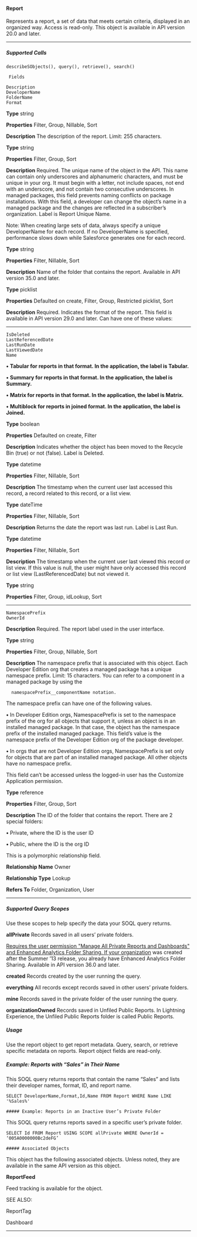 #### Report

Represents a report, a set of data that meets certain criteria, displayed in an organized way. Access is read-only. This object is available
in API version 20.0 and later.


-----

##### Supported Calls
```
describeSObjects(), query(), retrieve(), search()

 Fields

```
```
Description
DeveloperName
FolderName
Format

```

**Type**
string

**Properties**
Filter, Group, Nillable, Sort

**Description**
The description of the report. Limit: 255 characters.

**Type**
string

**Properties**
Filter, Group, Sort

**Description**
Required. The unique name of the object in the API. This name can contain only underscores
and alphanumeric characters, and must be unique in your org. It must begin with a letter,
not include spaces, not end with an underscore, and not contain two consecutive underscores.
In managed packages, this field prevents naming conflicts on package installations. With
this field, a developer can change the object’s name in a managed package and the changes
are reflected in a subscriber’s organization. Label is Report Unique Name.

Note: When creating large sets of data, always specify a unique DeveloperName
for each record. If no DeveloperName is specified, performance slows down while
Salesforce generates one for each record.

**Type**
string

**Properties**
Filter, Nillable, Sort

**Description**
Name of the folder that contains the report. Available in API version 35.0 and later.

**Type**
picklist

**Properties**
Defaulted on create, Filter, Group, Restricted picklist, Sort

**Description**
Required. Indicates the format of the report. This field is available in API version 29.0 and
later. Can have one of these values:


-----

```
IsDeleted
LastReferencedDate
LastRunDate
LastViewedDate
Name

```


**•** **Tabular for reports in that format. In the application, the label is Tabular.**

**•** **Summary for reports in that format. In the application, the label is Summary.**

**•** **Matrix for reports in that format. In the application, the label is Matrix.**

**•** **Multiblock for reports in joined format. In the application, the label is Joined.**

**Type**
boolean

**Properties**
Defaulted on create, Filter

**Description**
Indicates whether the object has been moved to the Recycle Bin (true) or not (false).
Label is Deleted.

**Type**
datetime

**Properties**
Filter, Nillable, Sort

**Description**
The timestamp when the current user last accessed this record, a record related to this record,
or a list view.

**Type**
dateTime

**Properties**
Filter, Nillable, Sort

**Description**
Returns the date the report was last run. Label is Last Run.

**Type**
datetime

**Properties**
Filter, Nillable, Sort

**Description**
The timestamp when the current user last viewed this record or list view. If this value is null,
the user might have only accessed this record or list view (LastReferencedDate) but
not viewed it.

**Type**
string

**Properties**
Filter, Group, idLookup, Sort


-----

```
NamespacePrefix
OwnerId

```

**Description**
Required. The report label used in the user interface.

**Type**
string

**Properties**
Filter, Group, Nillable, Sort

**Description**
The namespace prefix that is associated with this object. Each Developer Edition org that
creates a managed package has a unique namespace prefix. Limit: 15 characters. You can
refer to a component in a managed package by using the
```
  namespacePrefix__componentName notation.

```
The namespace prefix can have one of the following values.

**•** In Developer Edition orgs, NamespacePrefix is set to the namespace prefix of the
org for all objects that support it, unless an object is in an installed managed package.
In that case, the object has the namespace prefix of the installed managed package. This
field’s value is the namespace prefix of the Developer Edition org of the package
developer.

**•** In orgs that are not Developer Edition orgs, NamespacePrefix is set only for objects
that are part of an installed managed package. All other objects have no namespace
prefix.

This field can’t be accessed unless the logged-in user has the Customize Application
permission.

**Type**
reference

**Properties**
Filter, Group, Sort

**Description**
The ID of the folder that contains the report. There are 2 special folders:

**•** Private, where the ID is the user ID

**•** Public, where the ID is the org ID

This is a polymorphic relationship field.

**Relationship Name**
Owner

**Relationship Type**
Lookup

**Refers To**
Folder, Organization, User


-----

##### Supported Query Scopes

Use these scopes to help specify the data your SOQL query returns.

**allPrivate**
Records saved in all users’ private folders.

[Requires the user permission "Manage All Private Reports and Dashboards" and Enhanced Analytics Folder Sharing. If your organization](https://help.salesforce.com/HTViewHelpDoc?id=analytics_sharing_enable.htm&language=en_US)
was created after the Summer ’13 release, you already have Enhanced Analytics Folder Sharing. Available in API version 36.0 and
later.

**created**
Records created by the user running the query.

**everything**
All records except records saved in other users’ private folders.

**mine**
Records saved in the private folder of the user running the query.

**organizationOwned**
Records saved in Unfiled Public Reports. In Lightning Experience, the Unfiled Public Reports folder is called Public Reports.

##### Usage

Use the report object to get report metadata. Query, search, or retrieve specific metadata on reports. Report object fields are read-only.

##### Example: Reports with “Sales” in Their Name

This SOQL query returns reports that contain the name “Sales” and lists their developer names, format, ID, and report name.
```
SELECT DeveloperName,Format,Id,Name FROM Report WHERE Name LIKE '%Sales%'

##### Example: Reports in an Inactive User’s Private Folder

```
This SOQL query returns reports saved in a specific user’s private folder.
```
SELECT Id FROM Report USING SCOPE allPrivate WHERE OwnerId = ‘005A0000000Bc2deFG’

##### Associated Objects

```
This object has the following associated objects. Unless noted, they are available in the same API version as this object.

**ReportFeed**

Feed tracking is available for the object.

SEE ALSO:

ReportTag

Dashboard


-----
